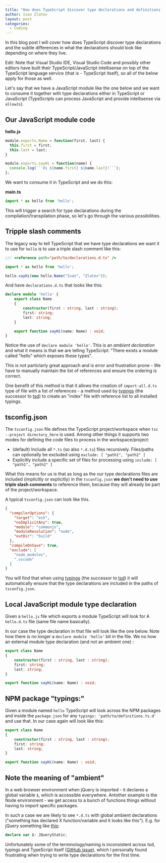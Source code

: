 ```yaml
---
title: "How does TypeScript discover type declarations and definitions for JavaScript code?"
author: Ivan Zlatev
layout: post
categories:
  - Coding
---
```


In this blog post I will cover how does TypeScript discover type declarations and the subtle differences in what the declarations should look like depending on where they live. 

Edit: Note that Visual Studio IDE, Visual Studio Code and possibly other editors have built their TypeScript/JavaScript intellisense on top of the TypeScript language service (that is - TypeScript itself), so all of the below apply for those as well.

Let's say that we have a JavaScript module like the one below and we want to consume it together with type declarations either in TypeScript or JavaScript (TypeScripts can process JavaScript and provide intellisense via `allowJs`).


## Our JavaScript module code

**hello.js**

```javascript
module.exports.Name = function(first, last) {
  this.first = first;
  this.last = last;
}

module.exports.sayHi = function(name) {
  console.log(```Hi ${name.first} ${name.last}!```);
};
```

We want to consume it in TypeScript and we do this:

**main.ts**

```typescript
import * as hello from 'hello';
```

This will trigger a search for type declarations during the compilation/transpilation phase, so let's go through the various possibilities.

## Tripple slash comments

The legacy way to tell TypeScript that we have type declarations we want it to use for `hello` is to use a triple slash comment like this:

```typescript
/// <reference path="path/to/declarations.d.ts" />

import * as hello from 'hello';

hello.sayHi(new hello.Name("Ivan", "Zlatev"));
```

And have `declarations.d.ts` that looks like this:

```typescript
declare module 'hello' {
    export class Name
    {
        constructor(first : string, last : string);
        first: string;
        last: string;
    }

    export function sayHi(name: Name) : void;
}
```

Notice the use of `declare module 'hello'`. This is an *ambient declaration* and what it means is that we are telling TypeScript: "There exists a module called "hello" which exposes these types".

This is not particlarly great approach and is error and frustration prone - We have to manually maintain the list of references and ensure the ordering is correct.

One benefit of this method is that it allows the creation of `import-all.d.ts` type of file with a list of references - a method used by [typings](https://github.com/typings/typings) (the successor to [tsd](definitelytyped.org)) to create an "index" file with reference list to all installed typings.

## tsconfig.json

The `tsconfig.json` file defines the TypeScript project/workspace when `tsc --project directory_here` is used. Among other things it supports two modes for defining the code files to process in the workspace/project:

* (default) Include all `*.ts` (so also `*.d.ts`) files recursively. Files/paths can optionally be excluded using `exclude: [ "path1", "path2" ]`
* Explicitly include a specific set of files for processing using `include: [ "path1", "path2" ]`

What this means for us is that as long as the our type declarations files are included (implicitly or explicitly) in the `tsconfig.json` **we don't need to use triple slash comments** to reference them, because they will already be part of the project/workspace.

A typical `tsconfig.json` can look like this.

```json
{
  "compilerOptions": {
    "target": "es5",
    "noImplicitAny": true,
    "module": "commonjs",
    "moduleResolution": "node",
    "outDir": "build"
  },
  "compileOnSave": true,
  "exclude": [
    "node_modules",
    ".vscode"
  ]
}
```

You will find that when using [typings](https://github.com/typings/typings) (the successor to [tsd](definitelytyped.org)) it will automatically ensure that the type declarations are included in the paths of `tsconfig.json`.

## Local JavaScript module type declaration

Given a `hello.js` file which exports a module TypeScript will look for  A `hello.d.ts` file (same file name basically).

In our case the type declaration in that file will look like the one below. Note how there is no longer a `declare module 'hello'` bit in the file. We no how an external module type declaration (and not an ambient one) :

```typescript
export class Name
{
    constructor(first : string, last : string);
    first: string;
    last: string;
}

export function sayHi(name: Name) : void;
```


## NPM package "typings:"

Given a module named `hello` TypeScript will look across the NPM packages and inside the `package.json` for any `typings: 'path/to/definitions.ts.d'` and use that. In our case again will look like this:

```typescript
export class Name
{
    constructor(first : string, last : string);
    first: string;
    last: string;
}

export function sayHi(name: Name) : void;
```


## Note the meaning of "ambient" 

In a web browser environment when jQuery is imported - it declares a global variable `$`, which is accessible everywhere. Antother example is the Node environment - we get access to a bunch of functions things without having to import specific packages.

In such a case we are likely to see `*.d.ts` with global ambient declarations ("something has declared X function/variable and it looks like this"). E.g. for jQuery something like [this](https://github.com/DefinitelyTyped/DefinitelyTyped/blob/master/jquery/jquery.d.ts#L3221):

```typescript
declare var $: JQueryStatic;
```

Unfortunately some of the terminology/naming is inconsistent across tsd, typings and TypeScript itself ([GitHub issue](https://github.com/typings/core/issues/12)), which I personally found frustrating when trying to write type declarations for the first time.





